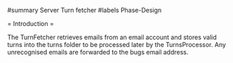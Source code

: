 #summary Server Turn fetcher
#labels Phase-Design

= Introduction =

The TurnFetcher retrieves emails from an email account and stores valid turns into the turns folder to be processed later by the TurnsProcessor.  Any unrecognised emails are forwarded to the bugs email address.
 